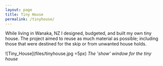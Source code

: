 ```yaml
---
layout: page
title: Tiny House
permalink: /tinyhouse/
---
```


While living in Wanaka, NZ I designed, budgeted, and built my own tiny house. The project aimed to reuse as much material as possible; including those that were destined for the skip or from unwanted house holds.

![Tiny_House](files/tinyhouse.jpg =5px)
*The 'show' window for the tiny house*

